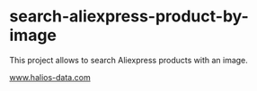 # search-aliexpress-product-by-image
This project allows to search Aliexpress products with an image. 

www.halios-data.com

